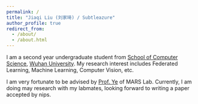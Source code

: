 ```yaml
---
permalink: /
title: "Jiaqi Liu (刘家琦) / Subtleazure"
author_profile: true
redirect_from: 
  - /about/
  - /about.html
---
```


I am a second year undergraduate student from [School of Computer Science](https://cs.whu.edu.cn/), [Wuhan University](www.whu.edu.cn). My research interest includes Federated Learning, Machine Learning, Computer Vision, etc.

I am very fortunate to be advised by [Prof. Ye](https://marswhu.github.io/index.html) of MARS Lab. Currently, I am doing may research with my labmates, looking forward to writing a paper accepted by nips.
